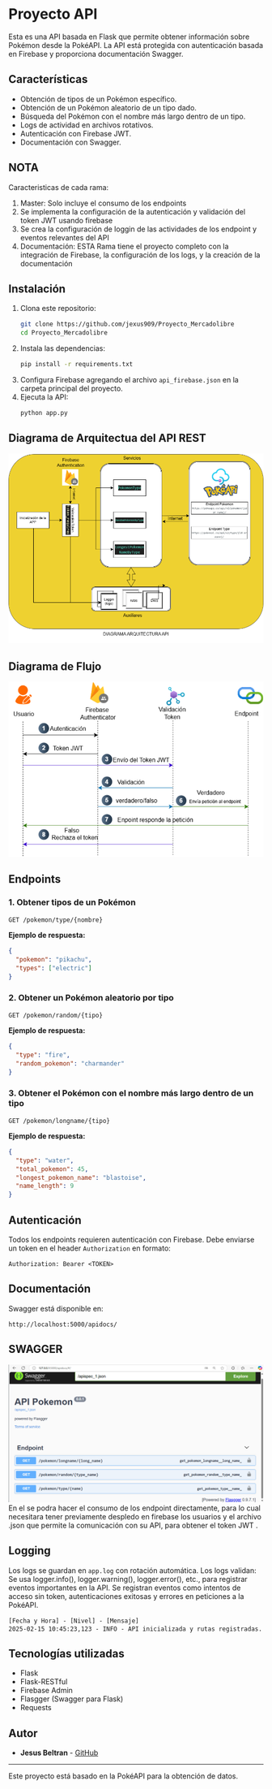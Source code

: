 # Proyecto API

Esta es una API basada en Flask que permite obtener información sobre Pokémon desde la PokéAPI.
La API está protegida con autenticación basada en Firebase y proporciona documentación Swagger.

## Características
- Obtención de tipos de un Pokémon específico.
- Obtención de un Pokémon aleatorio de un tipo dado.
- Búsqueda del Pokémon con el nombre más largo dentro de un tipo.
- Logs de actividad en archivos rotativos.
- Autenticación con Firebase JWT.
- Documentación con Swagger.

## NOTA
Caracteristicas de cada rama:
1. Master: Solo incluye el consumo de los endpoints
2. Se implementa la configuración de la autenticación y validación del token JWT usando firebase
3. Se crea la configuración de loggin de las actividades de los endpoint y eventos relevantes del API
4. Documentación: ESTA Rama tiene el proyecto completo con la integración de Firebase, la configuración de los logs, y la creación de la documentación

## Instalación
1. Clona este repositorio:
    ```sh
    git clone https://github.com/jexus909/Proyecto_Mercadolibre
    cd Proyecto_Mercadolibre
    ```
2. Instala las dependencias:
    ```sh
    pip install -r requirements.txt
    ```
3. Configura Firebase agregando el archivo `api_firebase.json` en la carpeta principal del proyecto.
4. Ejecuta la API:
    ```sh
    python app.py
    ```

## Diagrama de Arquitectua del API REST
![Logo de la API1](https://github.com/jexus909/Proyecto_Mercadolibre/blob/main/pokemon_api-Diagrama%20API1.drawio.png)

## Diagrama de Flujo 
![Logo de la API](https://github.com/jexus909/Proyecto_Mercadolibre/blob/main/pokemon_api-Flujo%20API.drawio.png)



## Endpoints
### 1. Obtener tipos de un Pokémon
```
GET /pokemon/type/{nombre}
```
**Ejemplo de respuesta:**
```json
{
  "pokemon": "pikachu",
  "types": ["electric"]
}
```

### 2. Obtener un Pokémon aleatorio por tipo
```
GET /pokemon/random/{tipo}
```
**Ejemplo de respuesta:**
```json
{
  "type": "fire",
  "random_pokemon": "charmander"
}
```

### 3. Obtener el Pokémon con el nombre más largo dentro de un tipo
```
GET /pokemon/longname/{tipo}
```
**Ejemplo de respuesta:**
```json
{
  "type": "water",
  "total_pokemon": 45,
  "longest_pokemon_name": "blastoise",
  "name_length": 9
}
```

## Autenticación
Todos los endpoints requieren autenticación con Firebase.
Debe enviarse un token en el header `Authorization` en formato:
```
Authorization: Bearer <TOKEN>
```

## Documentación
Swagger está disponible en:
```
http://localhost:5000/apidocs/
```
## SWAGGER
![swagger](https://github.com/jexus909/Proyecto_Mercadolibre/blob/main/swagger.png)
En el se podra hacer el consumo de los endpoint directamente, para lo cual necesitara tener previamente despledo en firebase los usuarios y el archivo .json que permite la comunicación con su API, para obtener el token JWT .

## Logging
Los logs se guardan en `app.log` con rotación automática.
Los logs validan:
Se usa logger.info(), logger.warning(), logger.error(), etc., para registrar eventos importantes en la API.
Se registran eventos como intentos de acceso sin token, autenticaciones exitosas y errores en peticiones a la PokéAPI.
```
[Fecha y Hora] - [Nivel] - [Mensaje]
2025-02-15 10:45:23,123 - INFO - API inicializada y rutas registradas.

```

## Tecnologías utilizadas
- Flask
- Flask-RESTful
- Firebase Admin
- Flasgger (Swagger para Flask)
- Requests

## Autor
- **Jesus Beltran** - [GitHub](https://github.com/jexus909)

---
Este proyecto está basado en la PokéAPI para la obtención de datos.

